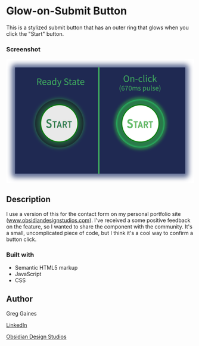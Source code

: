 # Glow-on-Submit Button

This is a stylized submit button that has an outer ring that glows when you click the "Start" button.  

### Screenshot

![Design preview for submit/start button](start_button.png)

## Description

I use a version of this for the contact form on my personal portfolio site (www.obsidiandesignstudios.com).  I've received a some positive feedback on the feature, so I wanted to share the component with the community.  It's a small, uncomplicated piece of code, but I think it's a cool way to confirm a button click.

### Built with

- Semantic HTML5 markup
- JavaScript
- CSS

## Author

Greg Gaines 

[LinkedIn](https://www.linkedin.com/in/greg-gaines-22009295)

[Obsidian Design Studios](https://obsidiandesignstudios.com)
